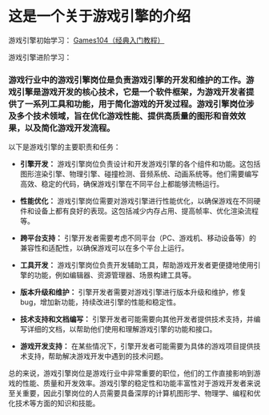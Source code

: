 # 这是一个关于游戏引擎的介绍

游戏引擎初始学习：
[Games104（经典入门教程）](https://www.bilibili.com/video/BV1oU4y1R7Km/?share_source=copy_web&vd_source=419a996514d87d39b68a29c3ce08021c)

游戏引擎进阶学习：


###  游戏行业中的游戏引擎岗位是负责游戏引擎的开发和维护的工作。游戏引擎是游戏开发的核心技术，它是一个软件框架，为游戏开发者提供了一系列工具和功能，用于简化游戏的开发过程。游戏引擎岗位涉及多个技术领域，旨在优化游戏性能、提供高质量的图形和音效效果，以及简化游戏开发流程。

以下是游戏引擎的主要职责和任务：

+ **引擎开发：** 游戏引擎岗位负责设计和开发游戏引擎的各个组件和功能。这包括图形渲染引擎、物理引擎、碰撞检测、音频系统、动画系统等。他们需要编写高效、稳定的代码，确保游戏引擎在不同平台上都能够流畅运行。

+ **性能优化：** 游戏引擎岗位需要对游戏引擎进行性能优化，以确保游戏在不同硬件和设备上都有良好的表现。这包括减少内存占用、提高帧率、优化渲染流程等。

+ **跨平台支持：** 引擎开发者需要考虑不同平台（PC、游戏机、移动设备等）的兼容性和适配性，以确保游戏可以在多个平台上运行。

+ **工具开发：** 游戏引擎岗位负责开发辅助工具，帮助游戏开发者更便捷地使用引擎的功能，例如编辑器、资源管理器、场景构建工具等。

+ **版本升级和维护：** 引擎开发者需要对游戏引擎进行版本升级和维护，修复bug，增加新功能，持续改进引擎的性能和稳定性。

+ **技术支持和文档编写：** 引擎开发者可能需要向其他开发者提供技术支持，并编写详细的文档，以帮助他们使用和理解游戏引擎的功能和接口。

+ **游戏开发支持：** 在某些情况下，引擎开发者可能需要为具体的游戏项目提供技术支持，帮助解决游戏开发中遇到的技术问题。

总的来说，游戏引擎岗位是游戏行业中非常重要的职位，他们的工作直接影响到游戏的性能、质量和开发效率。游戏引擎的稳定性和功能丰富性对于游戏开发者来说至关重要，因此引擎岗位的人员需要具备深厚的计算机图形学、物理学、编程和优化技术等方面的知识和技能。
